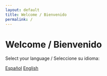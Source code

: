 ```yaml
---
layout: default
title: Welcome / Bienvenido
permalink: /
---
```


# Welcome / Bienvenido

Select your language / Seleccione su idioma:

<div class="language-selection">
    <a href="ES/index.html">Español</a>
    <a href="EN/index.html">English</a>
</div>
